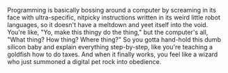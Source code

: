 Programming is basically bossing around a computer by screaming in its face with ultra-specific, nitpicky instructions written in its weird little robot languages, so it doesn't have a meltdown and yeet itself into the void. You're like, "Yo, make this thingy do the thing," but the computer's all, "What thing? How thing? Where thing?" So you gotta hand-hold this dumb silicon baby and explain everything step-by-step, like you're teaching a goldfish how to do taxes. And when it finally works, you feel like a wizard who just summoned a digital pet rock into obedience.
